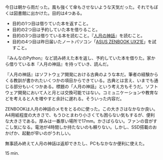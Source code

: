 今日は朝から雨だった。風も強くて傘もさせないような天気だった。それでもぼくは図書館に出かけた。目的は4つある。

- 目的の1つ目は借りていた本を返すこと。
- 目的の2つ目は予約していた本を借りること。
- 目的の3つ目は借りている本を読むこと。『[人月の神話](http://amazon.jp/o/ASIN/4795296758/bouzuya-22)』を読むこと。
- 目的の4つ目は昨日届いたノートパソコン「[ASUS ZENBOOK UX21E](http://amazon.jp/o/ASIN/B005YWPI7O/bouzuya-22)」を試すこと。

『みんなのPython』など読み終えた本を返し、予約していた本を借りた。家から借りている本『人月の神話』を持っていき、読んだ。

『人月の神話』はソフトウェア開発における古典のような本だ。筆者の経験からくる教訓が書かれたいくつかの項目からできている。古典とは言え、いまでも通じる部分もいくつかある。標題の「人月の神話」という考え方もそうだ。ソフトウェア開発において人と月とは交換可能ではない。コミュニケーションや教育などを考えると人を増やすと余計に遅れる。そういった内容だ。

ZENBOOKは人月の神話のメモをとるのに使った。この大きさはなかなか良い。A4用紙程度の大きさで、もうひとまわり小さくても困らない気もするが、便利な大きさである。厚みは一番厚い場所で17mm。かさばらない。ファンの音がすこし気になる。電池が4時間しか持たないのも頼りない。しかし、SSD搭載のおかげか、起動が早いのがうれしい。

無事読み終えて人月の神話は返却できたし、PCもなかなか便利に使えた。

15 min.

